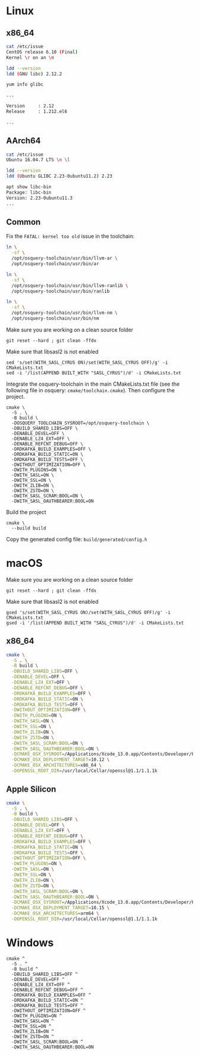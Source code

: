 # Linux

## x86_64

```bash
cat /etc/issue
CentOS release 6.10 (Final)
Kernel \r on an \m
```

```bash
ldd --version
ldd (GNU libc) 2.12.2
```

```bash
yum info glibc

...

Version     : 2.12
Release     : 1.212.el6

...

```

## AArch64

```bash
cat /etc/issue
Ubuntu 16.04.7 LTS \n \l
```

```bash
ldd --version
ldd (Ubuntu GLIBC 2.23-0ubuntu11.2) 2.23
```

```bash
apt show libc-bin
Package: libc-bin
Version: 2.23-0ubuntu11.3
...

```

## Common

Fix the `FATAL: kernel too old` issue in the toolchain:

```bash
ln \
  -sf \
  /opt/osquery-toolchain/usr/bin/llvm-ar \
  /opt/osquery-toolchain/usr/bin/ar

ln \
  -sf \
  /opt/osquery-toolchain/usr/bin/llvm-ranlib \
  /opt/osquery-toolchain/usr/bin/ranlib

ln \
  -sf \
  /opt/osquery-toolchain/usr/bin/llvm-nm \
  /opt/osquery-toolchain/usr/bin/nm
```

Make sure you are working on a clean source folder

```
git reset --hard ; git clean -ffdx
```

Make sure that libsasl2 is not enabled

```
sed 's/set(WITH_SASL_CYRUS ON)/set(WITH_SASL_CYRUS OFF)/g' -i CMakeLists.txt
sed -i '/list(APPEND BUILT_WITH "SASL_CYRUS")/d' -i CMakeLists.txt
```

Integrate the osquery-toolchain in the main CMakeLists.txt file (see the following file in osquery: `cmake/toolchain.cmake`). Then configure the project.

```
cmake \
  -S . \
  -B build \
  -DOSQUERY_TOOLCHAIN_SYSROOT=/opt/osquery-toolchain \
  -DBUILD_SHARED_LIBS=OFF \
  -DENABLE_DEVEL=OFF \
  -DENABLE_LZ4_EXT=OFF \
  -DENABLE_REFCNT_DEBUG=OFF \
  -DRDKAFKA_BUILD_EXAMPLES=OFF \
  -DRDKAFKA_BUILD_STATIC=ON \
  -DRDKAFKA_BUILD_TESTS=OFF \
  -DWITHOUT_OPTIMIZATION=OFF \
  -DWITH_PLUGINS=ON \
  -DWITH_SASL=ON \
  -DWITH_SSL=ON \
  -DWITH_ZLIB=ON \
  -DWITH_ZSTD=ON \
  -DWITH_SASL_SCRAM:BOOL=ON \
  -DWITH_SASL_OAUTHBEARER:BOOL=ON
```

Build the project

```
cmake \
  --build build
```

Copy the generated config file: `build/generated/config.h`

# macOS

Make sure you are working on a clean source folder

```
git reset --hard ; git clean -ffdx
```

Make sure that libsasl2 is not enabled

```
gsed 's/set(WITH_SASL_CYRUS ON)/set(WITH_SASL_CYRUS OFF)/g' -i CMakeLists.txt
gsed -i '/list(APPEND BUILT_WITH "SASL_CYRUS")/d' -i CMakeLists.txt
```

## x86_64

```sh
cmake \
  -S . \
  -B build \
  -DBUILD_SHARED_LIBS=OFF \
  -DENABLE_DEVEL=OFF \
  -DENABLE_LZ4_EXT=OFF \
  -DENABLE_REFCNT_DEBUG=OFF \
  -DRDKAFKA_BUILD_EXAMPLES=OFF \
  -DRDKAFKA_BUILD_STATIC=ON \
  -DRDKAFKA_BUILD_TESTS=OFF \
  -DWITHOUT_OPTIMIZATION=OFF \
  -DWITH_PLUGINS=ON \
  -DWITH_SASL=ON \
  -DWITH_SSL=ON \
  -DWITH_ZLIB=ON \
  -DWITH_ZSTD=ON \
  -DWITH_SASL_SCRAM:BOOL=ON \
  -DWITH_SASL_OAUTHBEARER:BOOL=ON \
  -DCMAKE_OSX_SYSROOT=/Applications/Xcode_13.0.app/Contents/Developer/Platforms/MacOSX.platform/Developer/SDKs/MacOSX11.3.sdk \
  -DCMAKE_OSX_DEPLOYMENT_TARGET=10.12 \
  -DCMAKE_OSX_ARCHITECTURES=x86_64 \
  -DOPENSSL_ROOT_DIR=/usr/local/Cellar/openssl@1.1/1.1.1k
```

## Apple Silicon

```sh
cmake \
  -S . \
  -B build \
  -DBUILD_SHARED_LIBS=OFF \
  -DENABLE_DEVEL=OFF \
  -DENABLE_LZ4_EXT=OFF \
  -DENABLE_REFCNT_DEBUG=OFF \
  -DRDKAFKA_BUILD_EXAMPLES=OFF \
  -DRDKAFKA_BUILD_STATIC=ON \
  -DRDKAFKA_BUILD_TESTS=OFF \
  -DWITHOUT_OPTIMIZATION=OFF \
  -DWITH_PLUGINS=ON \
  -DWITH_SASL=ON \
  -DWITH_SSL=ON \
  -DWITH_ZLIB=ON \
  -DWITH_ZSTD=ON \
  -DWITH_SASL_SCRAM:BOOL=ON \
  -DWITH_SASL_OAUTHBEARER:BOOL=ON \
  -DCMAKE_OSX_SYSROOT=/Applications/Xcode_13.0.app/Contents/Developer/Platforms/MacOSX.platform/Developer/SDKs/MacOSX11.3.sdk \
  -DCMAKE_OSX_DEPLOYMENT_TARGET=10.15 \
  -DCMAKE_OSX_ARCHITECTURES=arm64 \
  -DOPENSSL_ROOT_DIR=/usr/local/Cellar/openssl@1.1/1.1.1k
```

# Windows

```
cmake ^
  -S . ^
  -B build ^
  -DBUILD_SHARED_LIBS=OFF ^
  -DENABLE_DEVEL=OFF ^
  -DENABLE_LZ4_EXT=OFF ^
  -DENABLE_REFCNT_DEBUG=OFF ^
  -DRDKAFKA_BUILD_EXAMPLES=OFF ^
  -DRDKAFKA_BUILD_STATIC=ON ^
  -DRDKAFKA_BUILD_TESTS=OFF ^
  -DWITHOUT_OPTIMIZATION=OFF ^
  -DWITH_PLUGINS=ON ^
  -DWITH_SASL=ON ^
  -DWITH_SSL=ON ^
  -DWITH_ZLIB=ON ^
  -DWITH_ZSTD=ON ^
  -DWITH_SASL_SCRAM:BOOL=ON ^
  -DWITH_SASL_OAUTHBEARER:BOOL=ON
```
